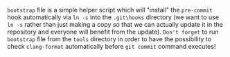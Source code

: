 `bootstrap` file is a simple helper script which will "install" the `pre-commit` hook automatically via `ln -s` into the `.git\hooks` directory (we want to use `ln -s` rather than just making a copy so that we can actually update it in the repository and everyone will benefit from the update). `Don't forget` to run `bootstrap` file from the `tools` directory in order to have the possibility to check `clang-format` automatically before `git commit` command executes!
